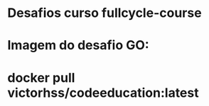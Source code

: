 # Desafios curso fullcycle-course

# Imagem do desafio GO: 
# docker pull victorhss/codeeducation:latest